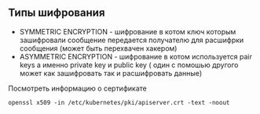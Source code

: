 ## Типы шифрования
* SYMMETRIC ENCRYPTION - шифрование в котом ключ которым зашифровали сообщение передается получателю для расшифрки сообщения (может быть перехвачен хакером)
* ASYMMETRIC ENCRYPTION - шифрование в котом используется pair keys а именно private key и public key ( один с помошью другого может как зашифровать так и расшифровать данные)

Посмотреть информацию о сертификате  
```console
openssl x509 -in /etc/kubernetes/pki/apiserver.crt -text -noout
```
